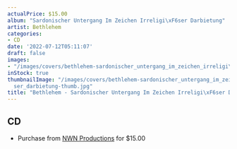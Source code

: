 ```yaml
---
actualPrice: $15.00
album: "Sardonischer Untergang Im Zeichen Irreligi\xF6ser Darbietung"
artist: Bethlehem
categories:
- CD
date: '2022-07-12T05:11:07'
draft: false
images:
- "/images/covers/bethlehem-sardonischer_untergang_im_zeichen_irreligi\xF6ser_darbietung.jpg"
inStock: true
thumbnailImage: "/images/covers/bethlehem-sardonischer_untergang_im_zeichen_irreligi\xF6\
  ser_darbietung-thumb.jpg"
title: "Bethlehem - Sardonischer Untergang Im Zeichen Irreligi\xF6ser Darbietung"
---
```


## CD
* Purchase from [NWN Productions](http://shop.nwnprod.com/index.php?route=product/product&path=93&product_id=25284&sort=pd.name&order=ASC) for $15.00
